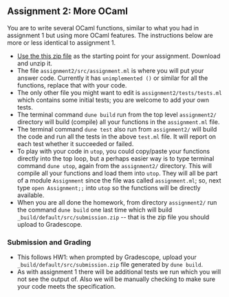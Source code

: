 ## Assignment 2: More OCaml

You are to write several OCaml functions, similar to what you had in assignment 1 but using more OCaml features.  The instructions below are more or less identical to assignment 1.

* [Use the this zip file](https://pl.cs.jhu.edu/pl/assignments/assignment2.zip) as the starting point for your assignment.  Download and unzip it.  
* The file `assignment2/src/assignment.ml` is where you will put your answer code.  Currently it has `unimplemented ()` or similar for all the functions, replace that with your code.
* The only other file you might want to edit is `assignment2/tests/tests.ml` which contains some initial tests; you are welcome to add your own tests.
* The terminal command `dune build` run from the top level `assignment2/` directory will build (compile) all your functions in the `assignment.ml` file.
* The terminal command `dune test` also run from `assignment2/` will build the code and run all the tests in the above `test.ml` file.  It will report on each test whether it succeeded or failed.
* To play with your code in `utop`, you could copy/paste your functions directly into the top loop, but a perhaps easier way is to type terminal command `dune utop`, again from the `assignment2/` directory.  This will compile all your functions and load them into `utop`.  They will all be part of a module `Assignment` since the file was called `assignment.ml`; so, next type `open Assignment;;` into `utop` so the functions will be directly available.
* When you are all done the homework, from directory `assignment2/` run the command `dune build` one last time which will build `_build/default/src/submission.zip` -- that is the zip file you should upload to Gradescope.

### Submission and Grading

*   This follows HW1: when prompted by Gradescope, upload your `_build/default/src/submission.zip` file generated by `dune build`.
* As with assignment 1 there will be additional tests we run which you will not see the output of.  Also we will be manually checking to make sure your code meets the specification.
